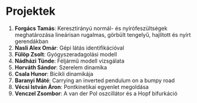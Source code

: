 # Projektek

1. __Forgács Tamás__: Keresztirányú normál- és nyírófeszültségek meghatározása lineárisan rugalmas, görbült tengelyű, hajlított és nyírt gerendákban
2. __Nasli Alex Omár__: Gépi látás identifikációval
3. __Fülöp Zsolt__: Gyógyszeradagolási modell
4. __Nádházi Tünde__: Féljármű modell vizsgálata
5. __Horváth Sándor__: Szerelem dinamika
6. __Csala Hunor__: Bicikli dinamikája
7. __Baranyi Máté__: Carrying an inverted pendulum on a bumpy road
8. __Vécsi István Áron__: Pontkinetikai egyenlet megoldása
9. __Venczel Zsombor__: A van der Pol oszcillátor és a Hopf bifurkáció